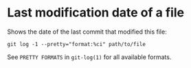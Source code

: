 # Last modification date of a file

Shows the date of the last commit that modified this file:

```
git log -1 --pretty="format:%ci" path/to/file
```

See `PRETTY FORMATS` in `git-log(1)` for all available formats.
